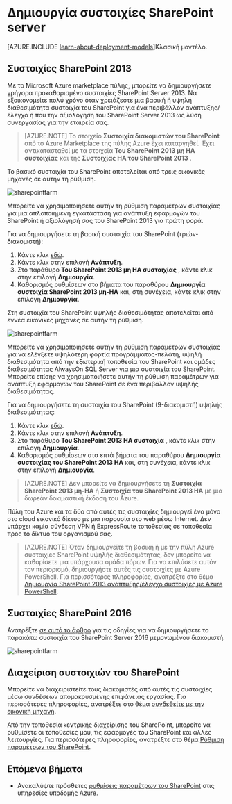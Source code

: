 <properties
    pageTitle="Δημιουργία συστοιχίες SharePoint server | Microsoft Azure"
    description="Γρήγορη δημιουργία μιας νέας συστοιχίας του SharePoint 2013 ή 2016 του SharePoint στο Azure."
    services="virtual-machines-windows"
    documentationCenter=""
    authors="JoeDavies-MSFT"
    manager="timlt"
    editor=""
    tags="azure-resource-manager"/>

<tags
    ms.service="virtual-machines-windows"
    ms.workload="infrastructure-services"
    ms.tgt_pltfrm="vm-windows"
    ms.devlang="na"
    ms.topic="article"
    ms.date="09/30/2016"
    ms.author="josephd"/>

# <a name="create-sharepoint-server-farms"></a>Δημιουργία συστοιχίες SharePoint server

[AZURE.INCLUDE [learn-about-deployment-models](../../includes/learn-about-deployment-models-rm-include.md)]Κλασική μοντέλο.

## <a name="sharepoint-2013-farms"></a>Συστοιχίες SharePoint 2013

Με το Microsoft Azure marketplace πύλης, μπορείτε να δημιουργήσετε γρήγορα προκαθορισμένο συστοιχίες SharePoint Server 2013. Να εξοικονομείτε πολύ χρόνο όταν χρειάζεστε μια βασική ή υψηλή διαθεσιμότητα συστοιχία του SharePoint για ένα περιβάλλον ανάπτυξης/έλεγχο ή που την αξιολόγηση του SharePoint Server 2013 ως λύση συνεργασίας για την εταιρεία σας.

> [AZURE.NOTE] Το στοιχείο **Συστοιχία διακομιστών του SharePoint** από το Azure Marketplace της πύλης Azure έχει καταργηθεί. Έχει αντικατασταθεί με τα στοιχεία **Του SharePoint 2013 μη HA συστοιχίας** και της **Συστοιχίας HA του SharePoint 2013** .

Το βασικό συστοιχία του SharePoint αποτελείται από τρεις εικονικές μηχανές σε αυτήν τη ρύθμιση.

![sharepointfarm](./media/virtual-machines-windows-sharepoint-farm/Non-HAFarm.png)

Μπορείτε να χρησιμοποιήσετε αυτήν τη ρύθμιση παραμέτρων συστοιχίας για μια απλοποιημένη εγκατάσταση για ανάπτυξη εφαρμογών του SharePoint ή αξιολόγησή σας του SharePoint 2013 για πρώτη φορά.

Για να δημιουργήσετε τη βασική συστοιχία του SharePoint (τριών-διακομιστή):

1. Κάντε κλικ [εδώ](https://azure.microsoft.com/marketplace/partners/sharepoint2013/sharepoint2013farmsharepoint2013-nonha/).
2. Κάντε κλικ στην επιλογή **Ανάπτυξη**.
3. Στο παράθυρο **Του SharePoint 2013 μη HA συστοιχίας** , κάντε κλικ στην επιλογή **Δημιουργία**.
4. Καθορισμός ρυθμίσεων στα βήματα του παραθύρου **Δημιουργία συστοιχία SharePoint 2013 μη-HA** και, στη συνέχεια, κάντε κλικ στην επιλογή **Δημιουργία**.

Στη συστοιχία του SharePoint υψηλής διαθεσιμότητας αποτελείται από εννέα εικονικές μηχανές σε αυτήν τη ρύθμιση.

![sharepointfarm](./media/virtual-machines-windows-sharepoint-farm/HAFarm.png)

Μπορείτε να χρησιμοποιήσετε αυτήν τη ρύθμιση παραμέτρων συστοιχίας για να ελέγξετε υψηλότερη φορτία προγράμματος-πελάτη, υψηλή διαθεσιμότητα από την εξωτερική τοποθεσία του SharePoint και ομάδες διαθεσιμότητας AlwaysOn SQL Server για μια συστοιχία του SharePoint. Μπορείτε επίσης να χρησιμοποιήσετε αυτήν τη ρύθμιση παραμέτρων για ανάπτυξη εφαρμογών του SharePoint σε ένα περιβάλλον υψηλής διαθεσιμότητας.

Για να δημιουργήσετε τη συστοιχία του SharePoint (9-διακομιστή) υψηλής διαθεσιμότητας:

1. Κάντε κλικ [εδώ](https://azure.microsoft.com/marketplace/partners/sharepoint2013/sharepoint2013farmsharepoint2013-ha/).
2. Κάντε κλικ στην επιλογή **Ανάπτυξη**.
3. Στο παράθυρο **Του SharePoint 2013 HA συστοιχία** , κάντε κλικ στην επιλογή **Δημιουργία**.
4. Καθορισμός ρυθμίσεων στα επτά βήματα του παραθύρου **Δημιουργία συστοιχίας του SharePoint 2013 HA** και, στη συνέχεια, κάντε κλικ στην επιλογή **Δημιουργία**.

> [AZURE.NOTE] Δεν μπορείτε να δημιουργήσετε τη **Συστοιχία SharePoint 2013 μη-HA** ή **Συστοιχία του SharePoint 2013 HA** με μια δωρεάν δοκιμαστική έκδοση του Azure.

Πύλη του Azure και τα δύο από αυτές τις συστοιχίες δημιουργεί ένα μόνο στο cloud εικονικό δίκτυο με μια παρουσία στο web μέσω Internet. Δεν υπάρχει καμία σύνδεση VPN ή ExpressRoute τοποθεσίας σε τοποθεσία προς το δίκτυο του οργανισμού σας.

> [AZURE.NOTE] Όταν δημιουργείτε τη βασική ή με την πύλη Azure συστοιχίες SharePoint υψηλής διαθεσιμότητας, δεν μπορείτε να καθορίσετε μια υπάρχουσα ομάδα πόρων. Για να επιλύσετε αυτόν τον περιορισμό, δημιουργήστε αυτές τις συστοιχίες με Azure PowerShell. Για περισσότερες πληροφορίες, ανατρέξτε στο θέμα [Δημιουργία SharePoint 2013 ανάπτυξης/έλεγχο συστοιχίες με Azure PowerShell](https://technet.microsoft.com/library/mt743093.aspx#powershell).

## <a name="sharepoint-2016-farms"></a>Συστοιχίες SharePoint 2016

Ανατρέξτε [σε αυτό το άρθρο](https://technet.microsoft.com/library/mt723354.aspx) για τις οδηγίες για να δημιουργήσετε το παρακάτω συστοιχία του SharePoint Server 2016 μεμονωμένου διακομιστή.

![sharepointfarm](./media/virtual-machines-windows-sharepoint-farm/SP2016Farm.png)

## <a name="managing-the-sharepoint-farms"></a>Διαχείριση συστοιχιών του SharePoint

Μπορείτε να διαχειριστείτε τους διακομιστές από αυτές τις συστοιχίες μέσω συνδέσεων απομακρυσμένης επιφάνειας εργασίας. Για περισσότερες πληροφορίες, ανατρέξτε στο θέμα [συνδεθείτε με την εικονική μηχανή](virtual-machines-windows-hero-tutorial.md#log-on-to-the-virtual-machine).

Από την τοποθεσία κεντρικής διαχείρισης του SharePoint, μπορείτε να ρυθμίσετε οι τοποθεσίες μου, τις εφαρμογές του SharePoint και άλλες λειτουργίες. Για περισσότερες πληροφορίες, ανατρέξτε στο θέμα [Ρύθμιση παραμέτρων του SharePoint](http://technet.microsoft.com/library/ee836142.aspx).

## <a name="next-steps"></a>Επόμενα βήματα

- Ανακαλύψτε πρόσθετες [ρυθμίσεις παραμέτρων του SharePoint](https://technet.microsoft.com/library/dn635309.aspx) στις υπηρεσίες υποδομής Azure.
